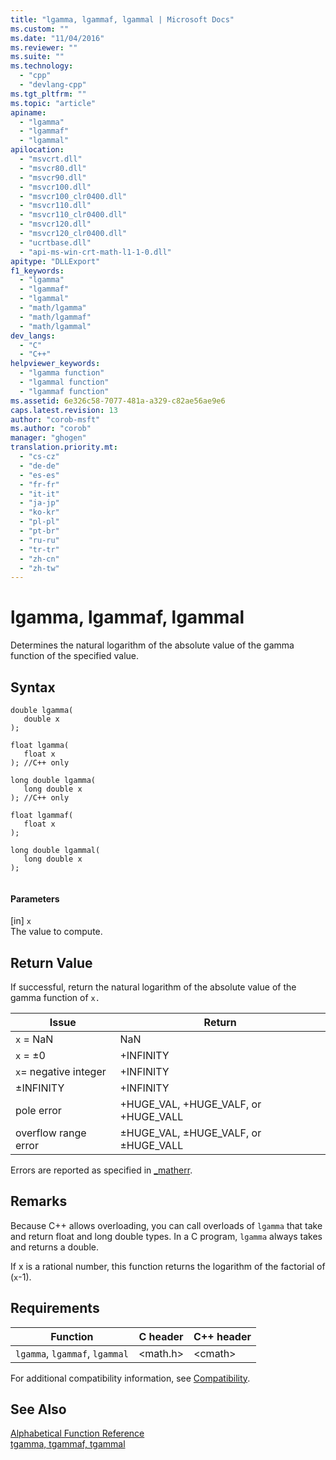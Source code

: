 ```yaml
---
title: "lgamma, lgammaf, lgammal | Microsoft Docs"
ms.custom: ""
ms.date: "11/04/2016"
ms.reviewer: ""
ms.suite: ""
ms.technology: 
  - "cpp"
  - "devlang-cpp"
ms.tgt_pltfrm: ""
ms.topic: "article"
apiname: 
  - "lgamma"
  - "lgammaf"
  - "lgammal"
apilocation: 
  - "msvcrt.dll"
  - "msvcr80.dll"
  - "msvcr90.dll"
  - "msvcr100.dll"
  - "msvcr100_clr0400.dll"
  - "msvcr110.dll"
  - "msvcr110_clr0400.dll"
  - "msvcr120.dll"
  - "msvcr120_clr0400.dll"
  - "ucrtbase.dll"
  - "api-ms-win-crt-math-l1-1-0.dll"
apitype: "DLLExport"
f1_keywords: 
  - "lgamma"
  - "lgammaf"
  - "lgammal"
  - "math/lgamma"
  - "math/lgammaf"
  - "math/lgammal"
dev_langs: 
  - "C"
  - "C++"
helpviewer_keywords: 
  - "lgamma function"
  - "lgammal function"
  - "lgammaf function"
ms.assetid: 6e326c58-7077-481a-a329-c82ae56ae9e6
caps.latest.revision: 13
author: "corob-msft"
ms.author: "corob"
manager: "ghogen"
translation.priority.mt: 
  - "cs-cz"
  - "de-de"
  - "es-es"
  - "fr-fr"
  - "it-it"
  - "ja-jp"
  - "ko-kr"
  - "pl-pl"
  - "pt-br"
  - "ru-ru"
  - "tr-tr"
  - "zh-cn"
  - "zh-tw"
---
```

# lgamma, lgammaf, lgammal
Determines the natural logarithm of the absolute value of the gamma function of the specified value.  
  
## Syntax  
  
```  
double lgamma(  
   double x  
);  
  
float lgamma(  
   float x  
); //C++ only  
  
long double lgamma(  
   long double x  
); //C++ only  
  
float lgammaf(  
   float x  
);  
  
long double lgammal(  
   long double x  
);  
  
```  
  
#### Parameters  
 [in] `x`  
 The value to compute.  
  
## Return Value  
 If successful, return the natural logarithm of the absolute value of the gamma function of `x.`  
  
|Issue|Return|  
|-----------|------------|  
|`x` = NaN|NaN|  
|`x` = ±0|+INFINITY|  
|`x`= negative integer|+INFINITY|  
|±INFINITY|+INFINITY|  
|pole error|+HUGE_VAL, +HUGE_VALF, or +HUGE_VALL|  
|overflow range error|±HUGE_VAL, ±HUGE_VALF, or ±HUGE_VALL|  
  
 Errors are reported as specified in [_matherr](../../c-runtime-library/reference/matherr.md).  
  
## Remarks  
 Because C++ allows overloading, you can call overloads of `lgamma` that take and return float and long double types. In a C program, `lgamma` always takes and returns a double.  
  
 If x is a rational number, this function returns the logarithm of the factorial of (`x`-1).  
  
## Requirements  
  
|Function|C header|C++ header|  
|--------------|--------------|------------------|  
|`lgamma`,                `lgammaf`,  `lgammal`|\<math.h>|\<cmath>|  
  
 For additional compatibility information, see [Compatibility](../../c-runtime-library/compatibility.md).  
  
## See Also  
 [Alphabetical Function Reference](../../c-runtime-library/reference/crt-alphabetical-function-reference.md)   
 [tgamma, tgammaf, tgammal](../../c-runtime-library/reference/tgamma-tgammaf-tgammal.md)